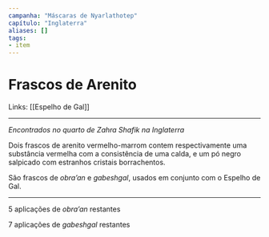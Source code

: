```yaml
---
campanha: "Máscaras de Nyarlathotep"
capítulo: "Inglaterra"
aliases: []
tags: 
- item
---
```


# Frascos de Arenito

Links: [[Espelho de Gal]]

---
*Encontrados no quarto de Zahra Shafik na Inglaterra*

Dois frascos de arenito vermelho-marrom contem respectivamente uma substância vermelha com a consistência de uma calda, e um pó negro salpicado com estranhos cristais borrachentos.

São frascos de *obra’an* e *gabeshgal*, usados em conjunto com o Espelho de Gal. 

---

5 aplicações de *obra’an* restantes

7 aplicações de *gabeshgal* restantes

